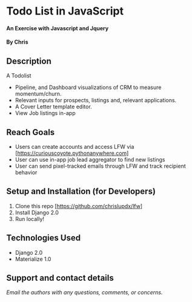 # Todo List in JavaScript
#### An Exercise with Javascript and Jquery
#### By **Chris**

## Description
A Todolist
  - Pipeline, and Dashboard visualizations of CRM to measure momentum/churn.  
  - Relevant inputs for prospects, listings and, relevant applications.  
  - A Cover Letter template editor.
  - View Job listings in-app

## Reach Goals 
- Users can create accounts and access LFW via [https://curiouscoyote.pythonanywhere.com]
- User can use in-app job lead aggregator to find new listings
- User can send pixel-tracked emails through LFW and track recipient behavior
 
## Setup and Installation (for Developers)
1. Clone this repo [https://github.com/chrislupdx/lfw]
2. Install Django 2.0
3. Run locally!

## Technologies Used
* Django 2.0
* Materialize 1.0

## Support and contact details

_Email the authors with any questions, comments, or concerns._
